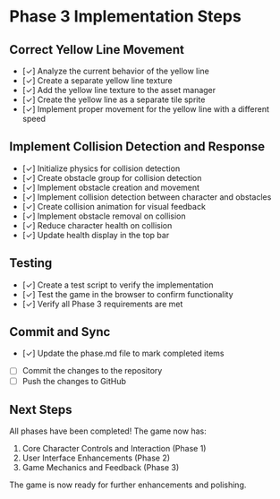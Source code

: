 # Phase 3 Implementation Steps

## Correct Yellow Line Movement

- [✓] Analyze the current behavior of the yellow line
- [✓] Create a separate yellow line texture
- [✓] Add the yellow line texture to the asset manager
- [✓] Create the yellow line as a separate tile sprite
- [✓] Implement proper movement for the yellow line with a different speed

## Implement Collision Detection and Response

- [✓] Initialize physics for collision detection
- [✓] Create obstacle group for collision detection
- [✓] Implement obstacle creation and movement
- [✓] Implement collision detection between character and obstacles
- [✓] Create collision animation for visual feedback
- [✓] Implement obstacle removal on collision
- [✓] Reduce character health on collision
- [✓] Update health display in the top bar

## Testing

- [✓] Create a test script to verify the implementation
- [✓] Test the game in the browser to confirm functionality
- [✓] Verify all Phase 3 requirements are met

## Commit and Sync

- [✓] Update the phase.md file to mark completed items
- [ ] Commit the changes to the repository
- [ ] Push the changes to GitHub

## Next Steps

All phases have been completed! The game now has:

1. Core Character Controls and Interaction (Phase 1)
2. User Interface Enhancements (Phase 2)
3. Game Mechanics and Feedback (Phase 3)

The game is now ready for further enhancements and polishing.
